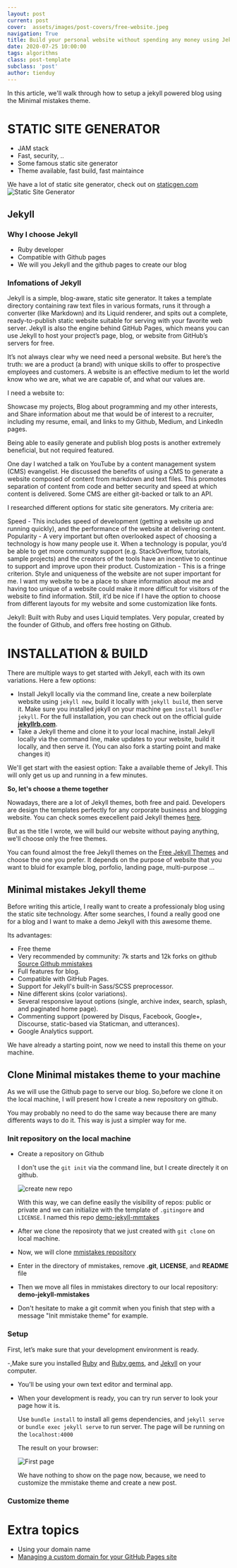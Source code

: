 ```yaml
---
layout: post
current: post
cover:  assets/images/post-covers/free-website.jpeg
navigation: True
title: Build your personal website without spending any money using Jekyll & Github pages
date: 2020-07-25 10:00:00
tags: algorithms
class: post-template
subclass: 'post'
author: tienduy
---
```


In this article, we'll walk through how to setup a jekyll powered blog using the Minimal mistakes theme.

# STATIC SITE GENERATOR
- JAM stack
- Fast, security, ..
- Some famous static site generator
- Theme available, fast build, fast maintaince

We have a lot of static site generator, check out on [staticgen.com](https://www.staticgen.com/)
![Static Site Generator](../assets/images/2020-07-25-using-jekyll-to-build-your-personal-website/static-site-generator.png)
## Jekyll

### Why I choose Jekyll
- Ruby developer
- Compatible with Github pages
- We will you Jekyll and the github pages to create our blog

### Infomations of Jekyll

Jekyll is a simple, blog-aware, static site generator. It takes a template directory containing raw text files in various formats, runs it through a converter (like Markdown) and its Liquid renderer, and spits out a complete, ready-to-publish static website suitable for serving with your favorite web server. Jekyll is also the engine behind GitHub Pages, which means you can use Jekyll to host your project’s page, blog, or website from GitHub’s servers for free.

It’s not always clear why we need need a personal website. But here’s the truth: we are a product (a brand) with unique skills to offer to prospective employees and customers. A website is an effective medium to let the world know who we are, what we are capable of, and what our values are. 

I need a website to:

Showcase my projects,
Blog about programming and my other interests, and
Share information about me that would be of interest to a recruiter, including my resume, email, and links to my Github, Medium, and LinkedIn pages.

Being able to easily generate and publish blog posts is another extremely beneficial, but not required featured.

One day I watched a talk on YouTube by a content management system (CMS) evangelist. He discussed the benefits of using a CMS to generate a website composed of content from markdown and text files. This promotes separation of content from code and better security and speed at which content is delivered. Some CMS are either git-backed or talk to an API.


I researched different options for static site generators. My criteria are:

Speed - This includes speed of development (getting a website up and running quickly), and the performance of the website at delivering content.
Popularity - A very important but often overlooked aspect of choosing a technology is how many people use it. When a technology is popular, you’d be able to get more community support (e.g. StackOverflow, tutorials, sample projects) and the creators of the tools have an incentive to continue to support and improve upon their product.
Customization - This is a fringe criterion. Style and uniqueness of the website are not super important for me. I want my website to be a place to share information about me and having too unique of a website could make it more difficult for visitors of the website to find information. Still, it’d be nice if I have the option to choose from different layouts for my website and some customization like fonts.

Jekyll: Built with Ruby and uses Liquid templates. Very popular, created by the founder of Github, and offers free hosting on Github.


# INSTALLATION & BUILD

There are multiple ways to get started with Jekyll, each with its own variations. Here a few options:
- Install Jekyll locally via the command line, create a new boilerplate website using `jekyll new`, build it locally with `jekyll build`, then serve it. Make sure you installed jekyll on your machine `gem install bundler jekyll`. For the full installation, you can check out on the official guide [**jekyllrb.com**](https://jekyllrb.com/).
- Take a Jekyll theme and clone it to your local machine, install Jekyll locally via the command line, make updates to your website, build it locally, and then serve it. (You can also fork a starting point and make changes it)

We'll get start with the easiest option: Take a available theme of Jekyll. This will only get us up and running in a few minutes.

**So, let's choose a theme together**

Nowadays, there are a lot of Jekyll themes, both free and paid. Developers are design the templates perfectly for any corporate business and blogging website. You can check somes execellent paid Jekyll themes [here](https://themeforest.net/category/static-site-generators?clickid=TBN2XOQfVxyOTEOwUx0Mo3EHUkiWRC0dN0eB0o0&iradid=275988&iradtype=ONLINE_TRACKING_LINK&irgwc=1&irmptype=mediapartner&irpid=2056025&utm_campaign=af_impact_radius_2056025&utm_medium=affiliate&utm_source=impact_radius).

But as the title I wrote, we will build our website without paying anything, we'll choose only the free themes. 

You can found almost the free Jekyll themes on the [Free Jekyll Themes](https://jekyllthemes.io/free) and choose the one you prefer. It depends on the purpose of website that you want to bluid for example blog, porfolio, landing page, multi-purpose ...


## Minimal mistakes Jekyll theme

Before writing this article, I really want to create a professionaly blog using the static site technology. After some searches, I found a really good one for a blog and I want to make a demo Jekyll with this awesome theme.

Its advantages:
  - Free theme
  - Very recommended by community: 7k starts and 12k forks on github [Source Github mmistakes](https://github.com/mmistakes/minimal-mistakes)
  - Full features for blog.
  - Compatible with GitHub Pages.
  - Support for Jekyll's built-in Sass/SCSS preprocessor.
  - Nine different skins (color variations).
  - Several responsive layout options (single, archive index, search, splash, and paginated home page).
  - Commenting support (powered by Disqus, Facebook, Google+, Discourse, static-based via Staticman, and utterances).
  - Google Analytics support.


We have already a starting point, now we need to install this theme on your machine.

## Clone Minimal mistakes theme to your machine

As we will use the Github page to serve our blog. So,before we clone it on the local machine, I will present how I create a new repository on github. 

You may probably no need to do the same way because there are many differents ways to do it. This way is just a simpler way for me.

### Init repository on the local machine
- Create a repository on Github
  
  I don't use the `git init` via the command line, but I create directely it on github.

  ![create new repo](../assets/images/2020-07-25-using-jekyll-to-build-your-personal-website/create-repo-github.png)
  

  With this way, we can define easily the visibility of repos: public or private and we can initialize with the template of `.gitingore` and `LICENSE`.
  I named this repo [demo-jekyll-mmtakes](https://github.com/tienduy-nguyen/demo-jekyll-mmistakes)

- After we clone the reposiroty that we just created with `git clone` on local machine.
- Now, we will clone [mmistakes repository](https://github.com/mmistakes/minimal-mistakes)
- Enter in the directory of mmistakes, remove **.git**, **LICENSE**, and **README** file
- Then we move all files in mmistakes directory to our local repository: **demo-jekyll-mmistakes**
- Don't hesitate to make a git commit when you finish that step with a message "Init mmistake theme" for example.

### Setup

First, let’s make sure that your development environment is ready.

-,Make sure you installed [Ruby](https://www.ruby-lang.org/en/) and [Ruby gems](https://rubygems.org/), and [Jekyll](https://jekyllrb.com/) on your computer.
- You’ll be using your own text editor and terminal app.
- When your development is ready, you can try run server to look your page how it is.
  
  Use `bundle install` to install all gems dependencies, and `jekyll serve` or `bundle exec jekyll serve` to run server. The page will be running on the `localhost:4000`

  The result on your browser:

  ![First page](../assets/images/2020-07-25-using-jekyll-to-build-your-personal-website/first-page.png)

  We have nothing to show on the page now, because, we need to customize the mmistake theme and create a new post.

### Customize theme


# Extra  topics

- Using your domain name
- [Managing a custom domain for your GitHub Pages site](https://docs.github.com/en/github/working-with-github-pages/managing-a-custom-domain-for-your-github-pages-site)
